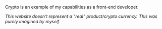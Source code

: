 Crypto is an example of my capabilities as a front-end developer.

<i>This website doesn't represent a "real" product/crypto currency. This was purely imagined by myself</i>